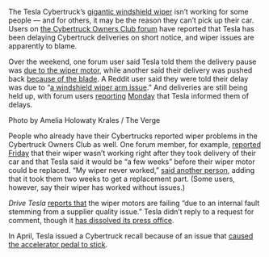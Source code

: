 The Tesla Cybertruck’s [gigantic windshield wiper](/2023/11/10/23955489/tesla-cybertruck-windshield-wiper-investigation) isn’t working for some people — and for others, it may be the reason they can’t pick up their car. Users on [the Cybertruck Owners Club forum](https://www.cybertruckownersclub.com/forum/threads/cybertruck-deliveries-suspended-temporarily-due-to-windshield-wiper-motor-issue.18736/) have reported that Tesla has been delaying Cybertruck deliveries on short notice, and wiper issues are apparently to blame.

Over the weekend, one forum user said Tesla told them the delivery pause was [due to the wiper motor](https://www.cybertruckownersclub.com/forum/threads/cybertruck-deliveries-suspended-temporarily-due-to-windshield-wiper-motor-issue.18736/post-339193), while another said their delivery was pushed back [because of the blade](https://www.cybertruckownersclub.com/forum/threads/cybertruck-deliveries-suspended-temporarily-due-to-windshield-wiper-motor-issue.18736/post-339196). A Reddit user said they were told their delay was due to “[a windshield wiper arm issue](https://www.reddit.com/r/cybertruck/comments/1dg1t5j/delivery_date_changed/l8nlgio/).” And deliveries are still being held up, with forum users [reporting](https://www.cybertruckownersclub.com/forum/threads/cybertruck-deliveries-suspended-temporarily-due-to-windshield-wiper-motor-issue.18736/post-340189) [Monday](https://www.cybertruckownersclub.com/forum/threads/cybertruck-deliveries-suspended-temporarily-due-to-windshield-wiper-motor-issue.18736/post-340380) that Tesla informed them of delays.

Photo by Amelia Holowaty Krales / The Verge

People who already have their Cybertrucks reported wiper problems in the Cybertruck Owners Club as well. One forum member, for example, [reported Friday](https://www.cybertruckownersclub.com/forum/threads/cybertruck-deliveries-suspended-temporarily-due-to-windshield-wiper-motor-issue.18736/#post-338797) that their wiper wasn’t working right after they took delivery of their car and that Tesla said it would be “a few weeks” before their wiper motor could be replaced. “My wiper never worked,” [said another person](https://www.cybertruckownersclub.com/forum/threads/cybertruck-deliveries-suspended-temporarily-due-to-windshield-wiper-motor-issue.18736/page-2#post-338873), adding that it took them two weeks to get a replacement part. (Some users, however, say their wiper has worked without issues.)

*Drive Tesla* [reports that](https://driveteslacanada.ca/news/tesla-pauses-cybertruck-deliveries-over-wiper-motor-issue/) the wiper motors are failing “due to an internal fault stemming from a supplier quality issue.” Tesla didn’t reply to a request for comment, though it [has dissolved its press office](https://electrek.co/2020/10/06/tesla-dissolves-pr-department/).

In April, Tesla issued a Cybertruck recall because of an issue that [caused the accelerator pedal to stick](/2024/4/19/24134753/tesla-recall-cybertruck-faulty-accelerator-pedal-nhtsa-defect).
